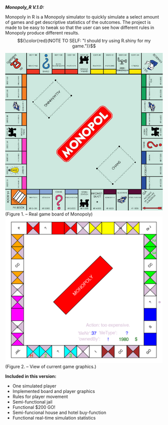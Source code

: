 _**Monopoly_R V.1.0:**_

Monopoly in R is a Monopoly simulator to quickly simulate a select amount of games
and get descriptive statistics of the outcomes. The project is made to be easy to 
tweak so that the user can see how different rules in Monopoly produce different 
results. $${\color{red}(NOTE TO SELF: "I should try using R.shiny for my game.")}$$

<img src="https://github.com/23ThomasStreet/Monopoly-in-R/blob/main/monopolyReal.jpeg?raw=true?" width="600">
(Figure 1. – Real game board of Monopoly)

<img src="https://github.com/23ThomasStreet/Monopoly-in-R/blob/main/boardTest.png?raw=true?" width="600">
(Figure 2. – View of current game graphics.)


**Included in this version:**
* One simulated player
* Implemented board and player graphics
* Rules for player movement
* Semi-functional jail
* Functional $200 GO!
* Semi-funcional house and hotel buy-function
* Functional real-time simulation statistics
